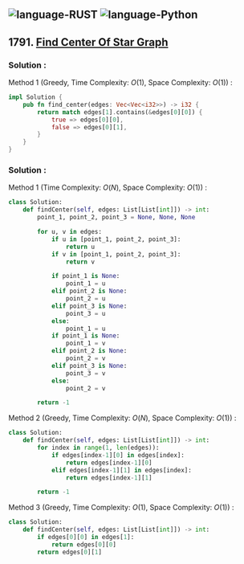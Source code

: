 ![language-RUST](https://img.shields.io/badge/RUST-8d4004?style=for-the-badge&logo=RUST)
![language-Python](https://img.shields.io/badge/Python-ffd43b?style=for-the-badge&logo=PYTHON)
---

## 1791. [Find Center Of Star Graph](https://leetcode.com/problems/find-center-of-star-graph)

### Solution :

Method 1 (Greedy, Time Complexity: $O(1)$, Space Complexity: $O(1)$) :
```rust
impl Solution {
    pub fn find_center(edges: Vec<Vec<i32>>) -> i32 {
        return match edges[1].contains(&edges[0][0]) {
            true => edges[0][0],
            false => edges[0][1],
        }
    }
}
```

### Solution :

Method 1 (Time Complexity: $O(N)$, Space Complexity: $O(1)$) :
```python
class Solution:
    def findCenter(self, edges: List[List[int]]) -> int:
        point_1, point_2, point_3 = None, None, None

        for u, v in edges:
            if u in [point_1, point_2, point_3]:
                return u
            if v in [point_1, point_2, point_3]:
                return v

            if point_1 is None:
                point_1 = u
            elif point_2 is None:
                point_2 = u
            elif point_3 is None:
                point_3 = u
            else:
                point_1 = u
            if point_1 is None:
                point_1 = v
            elif point_2 is None:
                point_2 = v
            elif point_3 is None:
                point_3 = v
            else:
                point_2 = v

        return -1
```

Method 2 (Greedy, Time Complexity: $O(N)$, Space Complexity: $O(1)$) :
```python
class Solution:
    def findCenter(self, edges: List[List[int]]) -> int:
        for index in range(1, len(edges)):
            if edges[index-1][0] in edges[index]:
                return edges[index-1][0]
            elif edges[index-1][1] in edges[index]:
                return edges[index-1][1]

        return -1
```

Method 3 (Greedy, Time Complexity: $O(1)$, Space Complexity: $O(1)$) :
```python
class Solution:
    def findCenter(self, edges: List[List[int]]) -> int:
        if edges[0][0] in edges[1]:
            return edges[0][0]
        return edges[0][1]
```
